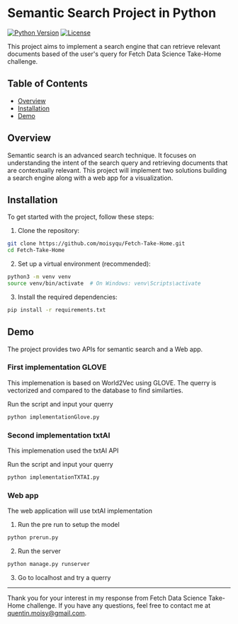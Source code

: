 # Semantic Search Project in Python

[![Python Version](https://img.shields.io/badge/python-3.x-blue.svg)](https://www.python.org/downloads/)
[![License](https://img.shields.io/badge/license-MIT-blue.svg)](https://opensource.org/licenses/MIT)

This project aims to implement a search engine that can retrieve relevant documents based of the user's query for Fetch Data Science Take-Home challenge.

## Table of Contents

- [Overview](#overview)
- [Installation](#installation)
- [Demo](#demo)
  
## Overview

Semantic search is an advanced search technique. It focuses on understanding the intent of the search query and retrieving documents that are contextually relevant. This project will implement two solutions building a  search engine along with a web app for a visualization.

## Installation

To get started with the project, follow these steps:

1. Clone the repository:

```bash
git clone https://github.com/moisyqu/Fetch-Take-Home.git
cd Fetch-Take-Home
```

2. Set up a virtual environment (recommended):

```bash
python3 -m venv venv
source venv/bin/activate  # On Windows: venv\Scripts\activate
```

3. Install the required dependencies:

```bash
pip install -r requirements.txt
```

## Demo

The project provides two APIs for semantic search and a Web app.

### First implementation GLOVE

This implemenation is based on World2Vec using GLOVE.
The querry is vectorized and compared to the database to find similarties.

Run the script and input your querry
```bash
python implementationGlove.py
```

### Second implementation txtAI

This implemenation used the txtAI API

Run the script and input your querry
```bash
python implementationTXTAI.py
```

### Web app

The web application will use txtAI implementation

1. Run the pre run to setup the model
   
```bash
python prerun.py
```

2. Run the server

```bash
python manage.py runserver
```

3. Go to localhost and try a querry

---

Thank you for your interest in my response from Fetch Data Science Take-Home challenge. If you have any questions, feel free to contact me at quentin.moisy@gmail.com.
